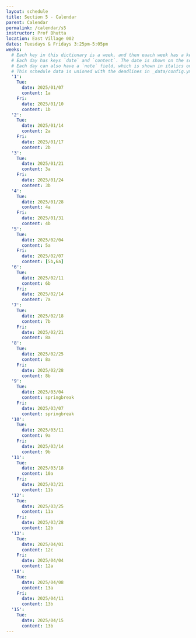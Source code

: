 ```yaml
---
layout: schedule
title: Section 5 - Calendar
parent: Calendar
permalink: /calendar/s5
instructor: Prof Bhutta
location: East Village 002
dates: Tuesdays & Fridays 3:25pm-5:05pm
weeks:
  # Each key in this dictionary is a week, and then eaach week has a key in [Mon, Tue, Wed, Thu, Fri].
  # Each day has keys `date` and `content`. The date is shown on the schedule, and `content` is a key into the yml file in _data/modules.yml. `content` may be an array.
  # Each day can also have a `note` field, which is shown in italics on the calendar.
  # This schedule data is unioned with the deadlines in _data/config.yml
  '1':
    Tue:
      date: 2025/01/07
      content: 1a
    Fri:
      date: 2025/01/10
      content: 1b
  '2':
    Tue:
      date: 2025/01/14
      content: 2a
    Fri:
      date: 2025/01/17
      content: 2b
  '3':
    Tue:
      date: 2025/01/21
      content: 3a
    Fri:
      date: 2025/01/24
      content: 3b
  '4':
    Tue:
      date: 2025/01/28
      content: 4a
    Fri:
      date: 2025/01/31
      content: 4b
  '5':
    Tue:
      date: 2025/02/04
      content: 5a
    Fri:
      date: 2025/02/07
      content: [5b,6a]
  '6':
    Tue:
      date: 2025/02/11
      content: 6b
    Fri:
      date: 2025/02/14
      content: 7a
  '7':
    Tue:
      date: 2025/02/18
      content: 7b
    Fri:
      date: 2025/02/21
      content: 8a
  '8':
    Tue:
      date: 2025/02/25
      content: 8a
    Fri:
      date: 2025/02/28
      content: 8b
  '9':
    Tue:
      date: 2025/03/04
      content: springbreak
    Fri:
      date: 2025/03/07
      content: springbreak
  '10':
    Tue:
      date: 2025/03/11
      content: 9a
    Fri:
      date: 2025/03/14
      content: 9b
  '11':
    Tue:
      date: 2025/03/18
      content: 10a
    Fri:
      date: 2025/03/21
      content: 11b
  '12':
    Tue:
      date: 2025/03/25
      content: 11a
    Fri:
      date: 2025/03/28
      content: 12b
  '13':
    Tue:
      date: 2025/04/01
      content: 12c
    Fri:
      date: 2025/04/04
      content: 12a
  '14':
    Tue:
      date: 2025/04/08
      content: 13a
    Fri:
      date: 2025/04/11
      content: 13b
  '15':
    Tue:
      date: 2025/04/15
      content: 13b
---
```

